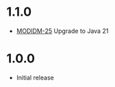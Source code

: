 # 1.1.0
* [MODIDM-25](https://folio-org.atlassian.net/browse/MODIDM-25) Upgrade to Java 21

# 1.0.0
* Initial release
